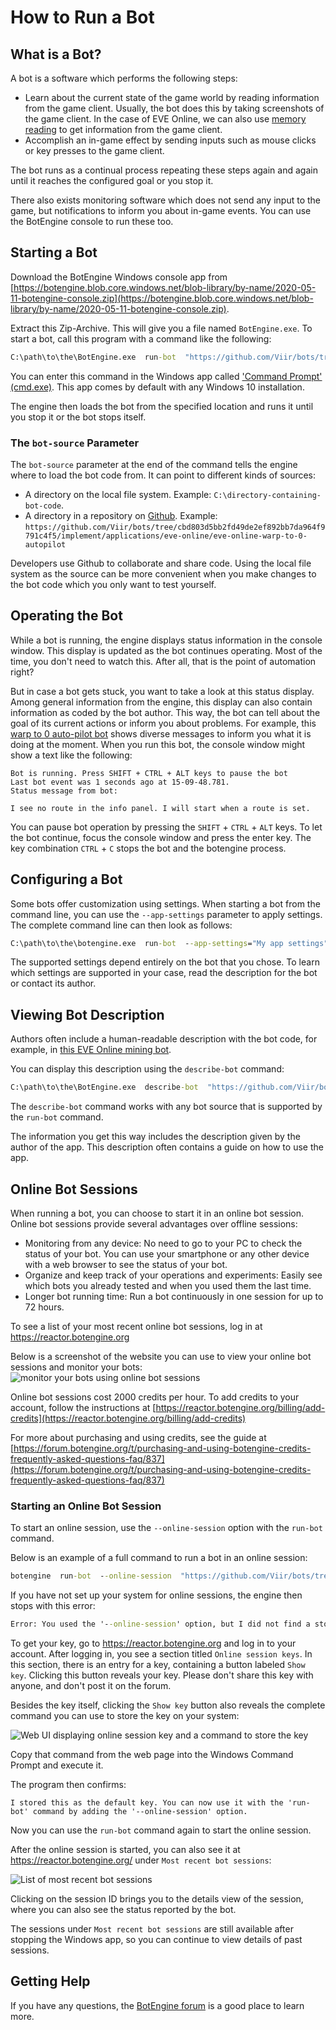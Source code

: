 # How to Run a Bot

## What is a Bot?

A bot is a software which performs the following steps:

+ Learn about the current state of the game world by reading information from the game client. Usually, the bot does this by taking screenshots of the game client. In the case of EVE Online, we can also use [memory reading](https://github.com/Arcitectus/Sanderling) to get information from the game client.
+ Accomplish an in-game effect by sending inputs such as mouse clicks or key presses to the game client.

The bot runs as a continual process repeating these steps again and again until it reaches the configured goal or you stop it.

There also exists monitoring software which does not send any input to the game, but notifications to inform you about in-game events. You can use the BotEngine console to run these too.

## Starting a Bot

Download the BotEngine Windows console app from 
[https://botengine.blob.core.windows.net/blob-library/by-name/2020-05-11-botengine-console.zip](https://botengine.blob.core.windows.net/blob-library/by-name/2020-05-11-botengine-console.zip).

Extract this Zip-Archive. This will give you a file named `BotEngine.exe`. To start a bot, call this program with a command like the following:

```cmd
C:\path\to\the\BotEngine.exe  run-bot  "https://github.com/Viir/bots/tree/cbd803d5bb2fd49de2ef892bb7da964f9791c4f5/implement/applications/eve-online/eve-online-warp-to-0-autopilot"
```

You can enter this command in the Windows app called ['Command Prompt' (cmd.exe)](https://en.wikipedia.org/wiki/Cmd.exe). This app comes by default with any Windows 10 installation.

The engine then loads the bot from the specified location and runs it until you stop it or the bot stops itself.

### The `bot-source` Parameter

The `bot-source` parameter at the end of the command tells the engine where to load the bot code from. It can point to different kinds of sources:

+ A directory on the local file system. Example: `C:\directory-containing-bot-code`.
+ A directory in a repository on [Github](https://github.com). Example: `https://github.com/Viir/bots/tree/cbd803d5bb2fd49de2ef892bb7da964f9791c4f5/implement/applications/eve-online/eve-online-warp-to-0-autopilot`

Developers use Github to collaborate and share code. Using the local file system as the source can be more convenient when you make changes to the bot code which you only want to test yourself.

## Operating the Bot

While a bot is running, the engine displays status information in the console window. This display is updated as the bot continues operating.
Most of the time, you don't need to watch this. After all, that is the point of automation right?

But in case a bot gets stuck, you want to take a look at this status display. Among general information from the engine, this display can also contain information as coded by the bot author. This way, the bot can tell about the goal of its current actions or inform you about problems. For example, this [warp to 0 auto-pilot bot](https://github.com/Viir/bots/tree/cbd803d5bb2fd49de2ef892bb7da964f9791c4f5/implement/applications/eve-online/eve-online-warp-to-0-autopilot) shows diverse messages to inform you what it is doing at the moment. When you run this bot, the console window might show a text like the following:

```
Bot is running. Press SHIFT + CTRL + ALT keys to pause the bot
Last bot event was 1 seconds ago at 15-09-48.781.
Status message from bot:

I see no route in the info panel. I will start when a route is set.
```

You can pause bot operation by pressing the `SHIFT` + `CTRL` + `ALT` keys. To let the bot continue, focus the console window and press the enter key. The key combination `CTRL` + `C` stops the bot and the botengine process.

## Configuring a Bot

Some bots offer customization using settings. When starting a bot from the command line, you can use the `--app-settings` parameter to apply settings. The complete command line can then look as follows:
```cmd
C:\path\to\the\botengine.exe  run-bot  --app-settings="My app settings"  "https://github.com/Viir/bots/tree/c4911ff9a0c3a279209e31a61b63bfa736c8f3c5/implement/templates/remember-app-settings"
```

The supported settings depend entirely on the bot that you chose. To learn which settings are supported in your case, read the description for the bot or contact its author.

## Viewing Bot Description

Authors often include a human-readable description with the bot code, for example, in [this EVE Online mining bot](https://github.com/Viir/bots/tree/8db3758e0bb81a0a1a6016b1a049f5f55a1b6b4a/implement/applications/eve-online/eve-online-mining-bot/src/Bot.elm).

You can display this description using the `describe-bot` command:

```cmd
C:\path\to\the\BotEngine.exe  describe-bot  "https://github.com/Viir/bots/tree/8db3758e0bb81a0a1a6016b1a049f5f55a1b6b4a/implement/applications/eve-online/eve-online-mining-bot"
```

The `describe-bot` command works with any bot source that is supported by the `run-bot` command.

The information you get this way includes the description given by the author of the app. This description often contains a guide on how to use the app.

## Online Bot Sessions

When running a bot, you can choose to start it in an online bot session. Online bot sessions provide several advantages over offline sessions:

+ Monitoring from any device: No need to go to your PC to check the status of your bot. You can use your smartphone or any other device with a web browser to see the status of your bot.
+ Organize and keep track of your operations and experiments: Easily see which bots you already tested and when you used them the last time.
+ Longer bot running time: Run a bot continuously in one session for up to 72 hours.

To see a list of your most recent online bot sessions, log in at https://reactor.botengine.org

Below is a screenshot of the website you can use to view your online bot sessions and monitor your bots:
![monitor your bots using online bot sessions](./image/2019-12-11.online-bot-session.png)

Online bot sessions cost 2000 credits per hour. To add credits to your account, follow the instructions at [https://reactor.botengine.org/billing/add-credits](https://reactor.botengine.org/billing/add-credits)

For more about purchasing and using credits, see the guide at [https://forum.botengine.org/t/purchasing-and-using-botengine-credits-frequently-asked-questions-faq/837](https://forum.botengine.org/t/purchasing-and-using-botengine-credits-frequently-asked-questions-faq/837)

### Starting an Online Bot Session

To start an online session, use the `--online-session` option with the `run-bot` command.

Below is an example of a full command to run a bot in an online session:
```cmd
botengine  run-bot  --online-session  "https://github.com/Viir/bots/tree/652ed9fc83aa3f04cb21c1cbf28911201bd53925/implement/templates/remember-app-settings"
```

If you have not set up your system for online sessions, the engine then stops with this error:

```cmd
Error: You used the '--online-session' option, but I did not find a stored default online session key. Use the 'online-session-key  store-default-key' command to store a key.
```

To get your key, go to https://reactor.botengine.org and log in to your account. After logging in, you see a section titled `Online session keys`. In this section, there is an entry for a key, containing a button labeled `Show key`. Clicking this button reveals your key. Please don't share this key with anyone, and don't post it on the forum.

Besides the key itself, clicking the `Show key` button also reveals the complete command you can use to store the key on your system:

![Web UI displaying online session key and a command to store the key](./image/2020-03-18-botengine-web-ui-online-session-keys.png)

Copy that command from the web page into the Windows Command Prompt and execute it.

The program then confirms:

```text
I stored this as the default key. You can now use it with the 'run-bot' command by adding the '--online-session' option.
```

Now you can use the `run-bot` command again to start the online session.

After the online session is started, you can also see it at https://reactor.botengine.org/ under `Most recent bot sessions`:

![List of most recent bot sessions](./image/2020-04-20-botengine-reactor-recent-online-sessions.png)


Clicking on the session ID brings you to the details view of the session, where you can also see the status reported by the bot.

The sessions under `Most recent bot sessions` are still available after stopping the Windows app, so you can continue to view details of past sessions.

## Getting Help

If you have any questions, the [BotEngine forum](https://forum.botengine.org) is a good place to learn more.
